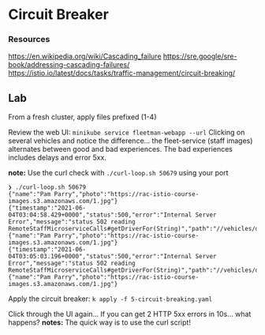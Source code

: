 # Circuit Breaker

### Resources

https://en.wikipedia.org/wiki/Cascading_failure
https://sre.google/sre-book/addressing-cascading-failures/
https://istio.io/latest/docs/tasks/traffic-management/circuit-breaking/

## Lab

From a fresh cluster, apply files prefixed (1-4)

Review the web UI: `minikube service fleetman-webapp --url`
Clicking on several vehicles and notice the difference...  the fleet-service (staff images) alternates between good and bad experiences.  The bad experiences includes delays and error 5xx.

**note:** Use the curl check with `./curl-loop.sh 50679` using your port

```
❯ ./curl-loop.sh 50679
{"name":"Pam Parry","photo":"https://rac-istio-course-images.s3.amazonaws.com/1.jpg"}
{"timestamp":"2021-06-04T03:04:58.429+0000","status":500,"error":"Internal Server Error","message":"status 502 reading RemoteStaffMicroserviceCalls#getDriverFor(String)","path":"//vehicles/driver/City%20Truck"}
{"name":"Pam Parry","photo":"https://rac-istio-course-images.s3.amazonaws.com/1.jpg"}
{"timestamp":"2021-06-04T03:05:03.196+0000","status":500,"error":"Internal Server Error","message":"status 502 reading RemoteStaffMicroserviceCalls#getDriverFor(String)","path":"//vehicles/driver/City%20Truck"}
{"name":"Pam Parry","photo":"https://rac-istio-course-images.s3.amazonaws.com/1.jpg"}
```

Apply the circuit breaker:  `k apply -f 5-circuit-breaking.yaml`

Click through the UI again... If you can get 2 HTTP 5xx errors in 10s... what happens?
**notes:** The quick way is to use the curl script!